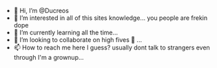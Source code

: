 - 👋 Hi, I’m @Ducreos
- 👀 I’m interested in all of this sites knowledge... you people are frekin dope
- 🌱 I’m currently learning all the time...
- 💞️ I’m looking to collaborate on high fives 👋 ...
- 📫 How to reach me here I guess? usually dont talk to strangers even through I'm a grownup...

<!---
Ducreos/Ducreos is a ✨ special ✨ repository because its `README.md` (this file) appears on your GitHub profile.
You can click the Preview link to take a look at your changes.
--->
